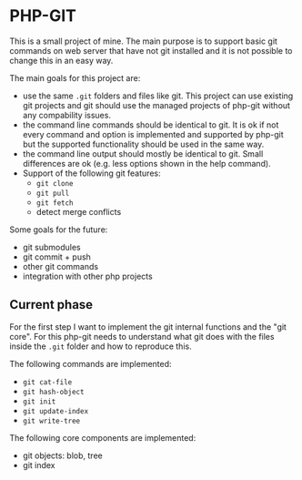# PHP-GIT

This is a small project of mine. The main purpose is to support basic git commands on web server that have not git installed and it is not possible to change this in an easy way.

The main goals for this project are:
- use the same `.git` folders and files like git. This project can use existing git projects and git should use the managed projects of php-git without any compability issues.
- the command line commands should be identical to git. It is ok if not every command and option is implemented and supported by php-git but the supported functionality should be used in the same way.
- the command line output should mostly be identical to git. Small differences are ok (e.g. less options shown in the help command).
- Support of the following git features:
    - `git clone`
    - `git pull`
    - `git fetch`
    - detect merge conflicts

Some goals for the future:
- git submodules
- git commit + push
- other git commands
- integration with other php projects

## Current phase

For the first step I want to implement the git internal functions and the "git core". For this php-git needs to understand what git does with the files inside the `.git` folder and how to reproduce this.

The following commands are implemented:
- `git cat-file`
- `git hash-object`
- `git init`
- `git update-index`
- `git write-tree`

The following core components are implemented:
- git objects: blob, tree
- git index
